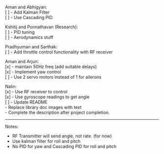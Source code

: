Aman and Abhigyan:  
[ ] - Add Kalman Filter  
[ ] - Use Cascading PID  

Kshitij and Ponnathavan (Research):  
[ ] - PID tuning  
[ ] - Aerodynamics stuff  

Pradhyuman and Sarthak:  
[ ] - Add throttle control functionality with RF receiver  

Aman and Arjun:  
[x] - maintain 50Hz freq (add suitable delays)  
[x] - Implement yaw control  
[ ] - Use 2 servo motors instead of 1 for ailerons  

Nalin:  
[x] - Use RF receiver to control  
[x] - Use gyroscope readings to get angle  
[ ] - Update README  
      - Replace library doc images with text  
      - Complete the description after project completion.
  
---
Notes:  
- RF Transmitter will send angle, not rate. (for now) 
- Use kalman filter for roll and pitch
- No PID for yaw and Cascading PID for roll and pitch  